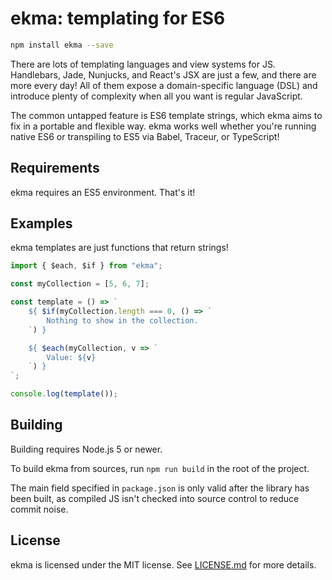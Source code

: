 # ekma: templating for ES6
```sh
npm install ekma --save
```

There are lots of templating languages and view systems for JS. Handlebars, Jade, Nunjucks, and React's JSX are just a few, and there are more every day! All of them expose a domain-specific language (DSL) and introduce plenty of complexity when all you want is regular JavaScript.

The common untapped feature is ES6 template strings, which ekma aims to fix in a portable and flexible way. ekma works well whether you're running native ES6 or transpiling to ES5 via Babel, Traceur, or TypeScript!

## Requirements
ekma requires an ES5 environment. That's it!

## Examples
ekma templates are just functions that return strings!

```js
import { $each, $if } from "ekma";

const myCollection = [5, 6, 7];

const template = () => `
	${ $if(myCollection.length === 0, () => `
		Nothing to show in the collection.
	`) }

	${ $each(myCollection, v => `
		Value: ${v}
	`) }
`;

console.log(template());
```

## Building
Building requires Node.js 5 or newer.

To build ekma from sources, run `npm run build` in the root of the project.

The main field specified in `package.json` is only valid after the library has been built, as compiled JS isn't checked into source control to reduce commit noise.

## License
ekma is licensed under the MIT license. See [LICENSE.md](LICENSE.md) for more details.